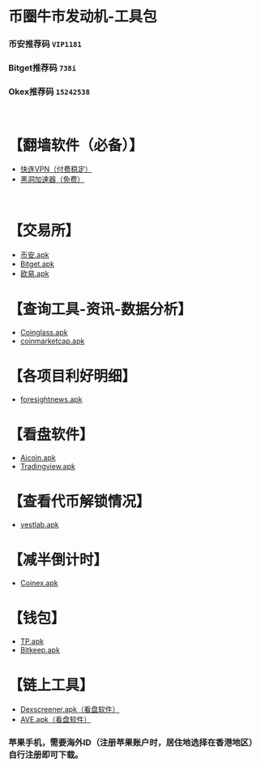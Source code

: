 # 币圈牛市发动机-工具包

### 币安推荐码 `VIP1181`
### Bitget推荐码 `738i`
### Okex推荐码 `15242538`

<br>

# 【翻墙软件（必备）】
- [快连VPN（付费稳定）](./%E5%BF%AB%E8%BF%9EVPN.apk) 
- [黑洞加速器（免费）](./%E9%BB%91%E6%B4%9E%E5%8A%A0%E9%80%9F%E5%99%A8.apk)

<br>

# 【交易所】
- [币安.apk](./%E5%B8%81%E5%AE%89%E4%BA%A4%E6%98%93%E6%89%80.apk)
- [Bitget.apk](./bitget.apk)
- [欧易.apk](./%E6%AC%A7%E6%98%93OKEX.apk)

# 【查询工具-资讯-数据分析】
- [Coinglass.apk](./coinglass.apk)
- [coinmarketcap.apk](./coinmarketcap.apk)

# 【各项目利好明细】
- [foresightnews.apk](./foresightnews.apk)

# 【看盘软件】
- [Aicoin.apk](./aicoin.apk)
- [Tradingview.apk](./tradingview.apk)

# 【查看代币解锁情况】
- [vestlab.apk](./vestlab.apk)

# 【减半倒计时】
- [Coinex.apk](./coinex.apk)

# 【钱包】
- [TP.apk](./TP%E9%92%B1%E5%8C%85.apk)
- [Bitkeep.apk]()

# 【链上工具】
- [Dexscreener.apk（看盘软件）](./dexscreener.apk)
- [AVE.apk（看盘软件）](./AVE.apk)

### 苹果手机，需要海外ID（注册苹果账户时，居住地选择在香港地区）自行注册即可下载。